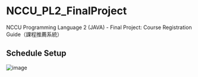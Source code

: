 # NCCU_PL2_FinalProject
NCCU Programming Language 2 (JAVA) - Final Project: Course Registration Guide（課程推薦系統）


## Schedule Setup

![image](https://drive.google.com/file/d/1KyShRULGgiFt4kGtYsIAKdkb1Yya4bbV/view?usp=sharing)

